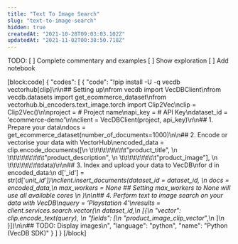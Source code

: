 ```yaml
---
title: "Text To Image Search"
slug: "text-to-image-search"
hidden: true
createdAt: "2021-10-28T09:03:03.102Z"
updatedAt: "2021-11-02T00:38:50.718Z"
---
```

TODO:
[ ] Complete commentary and examples
[ ] Show exploration
[ ] Add notebook


[block:code]
{
  "codes": [
    {
      "code": "!pip install -U -q vecdb vectorhub[clip]\n\n## Setting up\nfrom vecdb import VecDBClient\nfrom vecdb.datasets import get_ecommerce_dataset\nfrom vectorhub.bi_encoders.text_image.torch import Clip2Vec\nclip = Clip2Vec()\n\nproject = <API-USERNAME>  # Project name\napi_key = <API-KEY>       # API Key\ndataset_id = 'ecommerce-demo'\n\nclient = VecDBClient(project, api_key)\n\n## 1. Prepare your data\ndocs = get_ecommerce_dataset(number_of_documents=1000)\n\n## 2. Encode or vectorise your data with VectorHub\nencoded_data = clip.encode_documents([\n  \t\t\t\t\t\t\t\t\t\"product_title\", \n  \t\t\t\t\t\t\t\t\t\"product_description\", \n  \t\t\t\t\t\t\t\t\t\"product_image\"], \n  \t\t\t\t\t\t\t\tdata)\n\n## 3. Index and upload your data to VecDB\nfor d in encoded_data:\n    d['_id'] = str(d['_unit_id'])\nclient.insert_documents(dataset_id = dataset_id, \n                    docs = encoded_data,\n                    max_workers = None    ## Setting max_workers to None will use all available cores \n                    )\n\n## 4. Perform text to image search on your data with VecDB\nquery = 'Playstation 4'\nresults = client.services.search.vector(\n    dataset_id,\n    [{\n      \"vector\": clip.encode_text(query), \n      \"fields\": [\n          \"product_image_clip_vector_\",\n      ]\n      }])\n\n## TODO: Display images\n",
      "language": "python",
      "name": "Python (VecDB SDK)"
    }
  ]
}
[/block]
